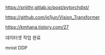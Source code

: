 https://srijithr.gitlab.io/post/pytorchdist/

https://github.com/jo1jun/Vision_Transformer

https://kmhana.tistory.com/27


데이터셋 작업 완료


mnist DDP 